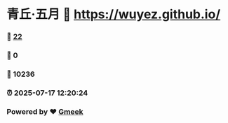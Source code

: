 # 青丘·五月 :link: https://wuyez.github.io/ 
### :page_facing_up: [22](https://wuyez.github.io//tag.html) 
### :speech_balloon: 0 
### :hibiscus: 10236 
### :alarm_clock: 2025-07-17 12:20:24 
### Powered by :heart: [Gmeek](https://github.com/Meekdai/Gmeek)
